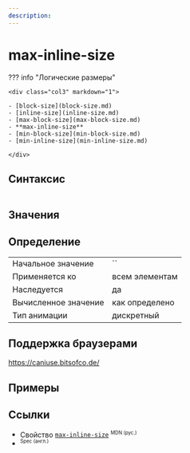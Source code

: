 ```yaml
---
description:
---
```

<!-- TODO: -->
# max-inline-size

??? info "Логические размеры"

    <div class="col3" markdown="1">

    - [block-size](block-size.md)
    - [inline-size](inline-size.md)
    - [max-block-size](max-block-size.md)
    - **max-inline-size**
    - [min-block-size](min-block-size.md)
    - [min-inline-size](min-inline-size.md)

    </div>

## Синтаксис

```css

```

## Значения

## Определение

|                      |                |
| -------------------- | -------------- |
| Начальное значение   | ``             |
| Применяется ко       | всем элементам |
| Наследуется          | да             |
| Вычисленное значение | как определено |
| Тип анимации         | дискретный     |

## Поддержка браузерами

https://caniuse.bitsofco.de/

## Примеры

## Ссылки

- Свойство [`max-inline-size`](https://developer.mozilla.org/ru/docs/Web/CSS/max-inline-size) <sup><small>MDN (рус.)</small></sup>
- []() <sup><small>Spec (англ.)</small></sup>
